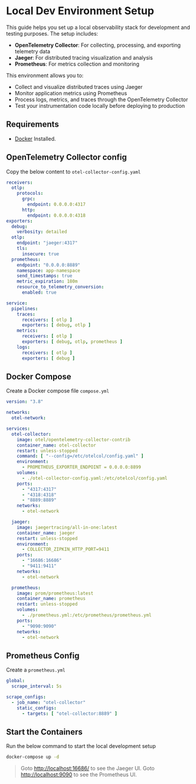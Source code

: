 # Local Dev Environment Setup

This guide helps you set up a local observability stack for development
and testing purposes. The setup includes:

- **OpenTelemetry Collector**:
  For collecting, processing, and exporting telemetry data
- **Jaeger**:
  For distributed tracing visualization and analysis
- **Prometheus**:
  For metrics collection and monitoring

This environment allows you to:

- Collect and visualize distributed traces using Jaeger
- Monitor application metrics using Prometheus
- Process logs, metrics, and traces through the OpenTelemetry Collector
- Test your instrumentation code locally before deploying to production

## Requirements

- [Docker](https://www.docker.com/) Installed.

## OpenTelemetry Collector config

Copy the below content to `otel-collector-config.yaml`

```yaml showLineNumbers
receivers:
  otlp:
    protocols:
      grpc:
        endpoint: 0.0.0.0:4317
      http:
        endpoint: 0.0.0.0:4318
exporters:
  debug:
    verbosity: detailed
  otlp:
    endpoint: "jaeger:4317"
    tls:
      insecure: true
  prometheus:
    endpoint: "0.0.0.0:8889"
    namespace: app-namespace
    send_timestamps: true
    metric_expiration: 180m
    resource_to_telemetry_conversion:
      enabled: true

service:
  pipelines:
    traces:
      receivers: [ otlp ]
      exporters: [ debug, otlp ]
    metrics:
      receivers: [ otlp ]
      exporters: [ debug, otlp, prometheus ]
    logs:
      receivers: [ otlp ]
      exporters: [ debug ]
```

## Docker Compose

Create a Docker compose file `compose.yml`

```yaml showLineNumbers
version: "3.8"

networks:
  otel-network:

services:
  otel-collector:
    image: otel/opentelemetry-collector-contrib
    container_name: otel-collector
    restart: unless-stopped
    command: [ "--config=/etc/otelcol/config.yaml" ]
    environment:
      - PROMETHEUS_EXPORTER_ENDPOINT = 0.0.0.0:8899
    volumes:
      - ./otel-collector-config.yaml:/etc/otelcol/config.yaml
    ports:
      - "4317:4317"
      - "4318:4318"
      - "8889:8889"
    networks:
      - otel-network

  jaeger:
    image: jaegertracing/all-in-one:latest
    container_name: jaeger
    restart: unless-stopped
    environment:
      - COLLECTOR_ZIPKIN_HTTP_PORT=9411
    ports:
      - "16686:16686"
      - "9411:9411"
    networks:
      - otel-network

  prometheus:
    image: prom/prometheus:latest
    container_name: prometheus
    restart: unless-stopped
    volumes:
      - ./prometheus.yml:/etc/prometheus/prometheus.yml
    ports:
      - "9090:9090"
    networks:
      - otel-network
```

## Prometheus Config

Create a `prometheus.yml`

```yaml showLineNumbers
global:
  scrape_interval: 5s

scrape_configs:
  - job_name: "otel-collector"
    static_configs:
      - targets: [ "otel-collector:8889" ]
```

## Start the Containers

Run the below command to start the local development setup

```bash
docker-compose up -d
```

> Goto [http://localhost:16686/](http://localhost:16686/) to see the Jaeger UI.
> Goto [http://localhost:9090](http://localhost:9090) to see the Prometheus UI.
